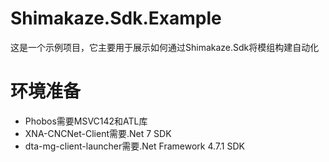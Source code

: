 # Shimakaze.Sdk.Example
这是一个示例项目，它主要用于展示如何通过Shimakaze.Sdk将模组构建自动化

# 环境准备
- Phobos需要MSVC142和ATL库
- XNA-CNCNet-Client需要.Net 7 SDK
- dta-mg-client-launcher需要.Net Framework 4.7.1 SDK
